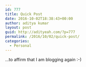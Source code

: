 ```yaml
---
id: 777
title: Quick Post
date: 2016-10-02T18:38:43+00:00
author: aditya kumar
layout: post
guid: http://adityeah.com/?p=777
permalink: /2016/10/02/quick-post/
categories:
  - Personal
---
```

&#8230;to affirm that I am blogging again :-)